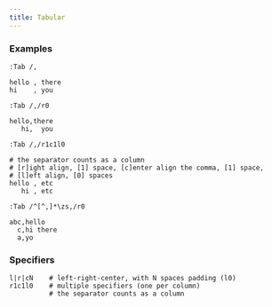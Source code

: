 ```yaml
---
title: Tabular
---
```


### Examples

`:Tab /,`

    hello , there
    hi    , you

`:Tab /,/r0`

    hello,there
       hi,  you

`:Tab /,/r1c1l0`

    # the separator counts as a column
    # [r]ight align, [1] space, [c]enter align the comma, [1] space,
    # [l]eft align, [0] spaces
    hello , etc
       hi , etc
    
`:Tab /^[^,]*\zs,/r0`

    abc,hello
      c,hi there
      a,yo

### Specifiers

    l|r|cN    # left-right-center, with N spaces padding (l0)
    r1c1l0    # multiple specifiers (one per column)
              # the separator counts as a column

